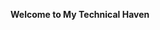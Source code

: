 **Welcome to My Technical Haven**
<!-- 
*Who I Am*

Greetings, I'm Niloufar Baba Ahmadi, a devoted Computer Science student at the esteemed University of Tehran. With a deep passion for technology, I've embarked on a captivating journey of exploration and innovation, delving into the intricate worlds of data, algorithms, and artificial intelligence. It is with genuine warmth that I extend a heartfelt welcome to you here at My Technical Haven.

*My Journey*

From the bustling lecture halls of my university to the dynamic research laboratories of renowned institutions like the University of Hamburg and KU Leuven, my academic voyage has covered wide horizons. Collaborating with esteemed professors and mentors such as [Hugo van Hamme](https://www.kuleuven.be/wieiswie/en/person/00040707) and [Chris Biemann](https://www.inf.uni-hamburg.de/en/inst/ab/lt/people/chris-biemann.html), we've collectively pushed the boundaries of what's achievable in fields such as Natural Language Processing, Machine Learning, and Deep Learning.

*What You'll Discover*

Within My Technical Haven, I've thoughtfully curated a collection of my projects and research endeavors, revealing my unwavering commitment to the field of computer science. Explore a diverse portfolio, from addressing real-world challenges using cutting-edge machine learning models to optimizing intricate algorithms for maximum efficiency. Each project serves as a testament to my dedication and relentless pursuit of excellence.

*Join the Journey*

I extend a warm invitation to all—students, tech enthusiasts, and anyone with a curious spirit eager to explore the dynamic world of computer science. You are welcome to accompany me on this enlightening journey as we delve into the intricacies of data, unravel the secrets of algorithms, and venture into the limitless possibilities of artificial intelligence.

*Let's Connect*

I firmly believe that collaboration is the cornerstone of innovation. If you're interested in forging partnerships for exciting projects, exchanging ideas, or engaging in enriching conversations about the future of technology, please do not hesitate to reach out. You can connect with me via email at <a href="mailto:niloufarbabaahmadi@gmail.com" target="_blank" rel="noopener noreferrer">email</a> or visit my [LinkedIn](https://www.linkedin.com/in/niloufar-babaahmadi/) and [GitHub](https://github.com/nilix-ba) profiles. Your contributions are highly valued as we embark together on this journey of discovery at My Technical Haven. -->